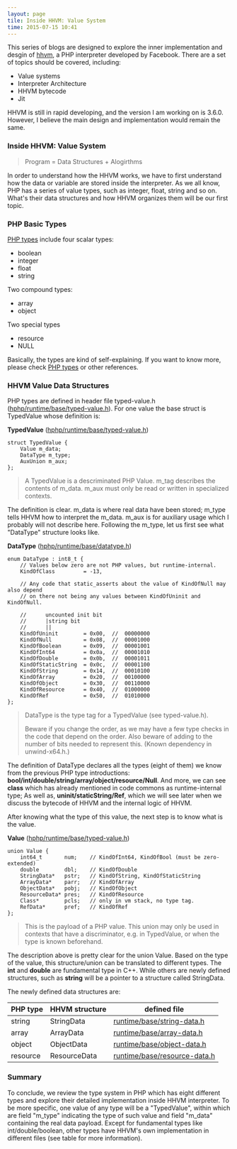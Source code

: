 ```yaml
---
layout: page
tile: Inside HHVM: Value System 
time: 2015-07-15 10:41
---
```


This series of blogs are designed to explore the inner implementation and desgin of 
[hhvm](hhvm.com), a PHP interpreter developed by Facebook. There are a set of topics
should be covered, including: 

- Value systems
- Interpreter Architecture
- HHVM bytecode
- Jit

HHVM is still in rapid developing, and the version I am working on is 3.6.0.
However, I believe
the main design and implementation would remain the same.

### Inside HHVM: Value System ###

>  Program = Data Structures + Alogirthms

In order to understand how the HHVM works, we have to first understand how the data
or variable are stored inside the interpreter.
As we all know, PHP has a series of value types, such as integer, float, string and so on.
What's their data structures and how HHVM organizes them will be our first topic.


### PHP Basic Types ###

[PHP types][1] include four
scalar types:

- boolean
- integer
- float
- string

Two compound types:

- array
- object

Two special types

- resource
- NULL

Basically, the types are kind of self-explaining. If you want to know more, please
check [PHP types][1] or other references.

### HHVM Value Data Structures ###

PHP types are defined in header file typed-value.h
([hphp/runtime/base/typed-value.h][2]).
For one value the base struct is TypedValue whose definition is:

**TypedValue** ([hphp/runtime/base/typed-value.h][2])

	struct TypedValue {
		Value m_data;
		DataType m_type;
		AuxUnion m_aux;
	};

> A TypedValue is a descriminated PHP Value. m_tag describes the contents
of m_data.  m_aux must only be read or written
in specialized contexts.

The definition is clear. m_data is where real data have been stored; m_type tells
HHVM how to interpret the m_data. m_aux is for auxiliary usage which I probably will
not describe here. Following the m_type, let us first see what "DataType" structure looks like.

**DataType** ([hphp/runtime/base/datatype.h][3])

	enum DataType : int8_t {
		// Values below zero are not PHP values, but runtime-internal.
		KindOfClass         = -13,

		// Any code that static_asserts about the value of KindOfNull may also depend
		// on there not being any values between KindOfUninit and KindOfNull.

		//      uncounted init bit
		//      |string bit
		//      ||
		KindOfUninit        = 0x00,  //  00000000
		KindOfNull          = 0x08,  //  00001000
		KindOfBoolean       = 0x09,  //  00001001
		KindOfInt64         = 0x0a,  //  00001010
		KindOfDouble        = 0x0b,  //  00001011
		KindOfStaticString  = 0x0c,  //  00001100
		KindOfString        = 0x14,  //  00010100
		KindOfArray         = 0x20,  //  00100000
		KindOfObject        = 0x30,  //  00110000
		KindOfResource      = 0x40,  //  01000000
		KindOfRef           = 0x50,  //  01010000
	};

>  DataType is the type tag for a TypedValue (see typed-value.h).
>
>  Beware if you change the order, as we may have a few type checks in the code
>  that depend on the order.  Also beware of adding to the number of bits
>  needed to represent this.  (Known dependency in unwind-x64.h.)

The definition of DataType declares all the types (eight of them) we know
from the previous PHP type introductions: **bool/int/double/string/array/object/resource/Null**.
And more, we can see **class** which has already mentioned in code commons as runtime-internal type;
As well as, **uninit/staticString/Ref**, which we will see later when we discuss the bytecode of HHVM
and the internal logic of HHVM.

After knowing what the type of this value, the next step is to know what is the value.

**Value** ([hphp/runtime/base/typed-value.h][2])

	union Value {
		int64_t       num;    // KindOfInt64, KindOfBool (must be zero-extended)
		double        dbl;    // KindOfDouble
		StringData*   pstr;   // KindOfString, KindOfStaticString
		ArrayData*    parr;   // KindOfArray
		ObjectData*   pobj;   // KindOfObject
		ResourceData* pres;   // KindOfResource
		Class*        pcls;   // only in vm stack, no type tag.
		RefData*      pref;   // KindOfRef
	};


> This is the payload of a PHP value. This union may only be used in
contexts that have a discriminator, e.g. in TypedValue, or
when the type is known beforehand.

The description above is pretty clear for the union Value. Based on the type of the value, this structure/union
can be translated to different types. The **int** and **double** are fundamental type in C++. While others
are newly defined structures, such as **string** will be a pointer to a structure called StringData.

The newly defined data structures are:

| PHP type  |  HHVM structure | defined file |
|-----------|---------------|------------|
|string     |StringData     |[runtime/base/string-data.h][4]|
|array      |ArrayData      |[runtime/base/array-data.h][5]|
|object     |ObjectData     |[runtime/base/object-data.h][6]|
|resource   |ResourceData   |[runtime/base/resource-data.h][7]|

### Summary ###

To conclude, we review the type system in PHP which has eight different types and 
explore their detailed implementation inside HHVM interpreter. To be more specific,
one value of any type will be a "TypedValue", within which are field "m_type" indicating the type
of such value and field "m_data" containing the real data payload. Except for fundamental
types like int/double/boolean, other types have HHVM's own implementation in different files 
(see table for more information).


[1]: http://php.net/manual/en/language.types.intro.php  "php type"
[2]: https://github.com/facebook/hhvm/blob/master/hphp/runtime/base/typed-value.h "type value"
[3]: https://github.com/facebook/hhvm/blob/master/hphp/runtime/base/datatype.h    "data type"
[4]: https://github.com/facebook/hhvm/blob/master/hphp/runtime/base/string-data.h  "string data"
[5]: https://github.com/facebook/hhvm/blob/master/hphp/runtime/base/array-data.h  "array data"
[6]: https://github.com/facebook/hhvm/blob/master/hphp/runtime/base/object-data.h  "object data"
[7]: https://github.com/facebook/hhvm/blob/master/hphp/runtime/base/resource-data.h "res data"
